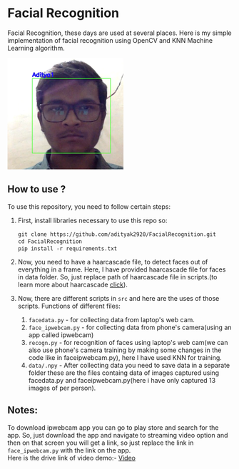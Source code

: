 # Facial Recognition

Facial Recognition, these days are used at several places. Here is my simple implementation of facial recognition using OpenCV and KNN Machine Learning algorithm.

<img src="imgs/demo.png" width="260" height="250"> 

## How to use ?
To use this repository, you need to follow certain steps:

1. First, install libraries necessary to use this repo so:
   ```
   git clone https://github.com/adityak2920/FacialRecognition.git
   cd FacialRecognition
   pip install -r requirements.txt
   ```
2. Now, you need to have a haarcascade file, to detect faces out of everything in a frame. Here, I have provided haarcascade file for faces in data folder. So, just replace path of haarcascade file in scripts.(to learn more about haarcascade [click](https://towardsdatascience.com/computer-vision-detecting-objects-using-haar-cascade-classifier-4585472829a9)). 

3. Now, there are different scripts in ```src``` and here are the uses of those scripts.
   Functions of different files:
      1. ```facedata.py``` - for collecting data from laptop's web cam.
      2. ```face_ipwebcam.py``` - for collecting data from phone's camera(using an app called ipwebcam)
      3. ```recogn.py``` - for recognition of faces using laptop's web cam(we can also use phone's camera training by making some 
                      changes in the code like in faceipwebcam.py), here I have used KNN for training.
      4. ```data/.npy``` - After collecting data you need to save data in a separate folder these are the files containg data of images captured using facedata.py and faceipwebcam.py(here i have only captured 13 images of per person).
      
## Notes:
   To download ipwebcam app you can go to play store and search for the app. So, just download the app and navigate to streaming video option and then on that screen you will get a link, so just replace the link in ```face_ipwebcam.py``` with the link on the app.          
   Here is the drive link of video demo:-  [Video](https://drive.google.com/open?id=1So876Leh-Q9adzxb9-ZEe-Qvk7xjYHwq)
